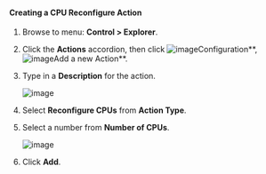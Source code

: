 #### Creating a CPU Reconfigure Action

1. Browse to menu: **Control > Explorer**.

2. Click the **Actions** accordion, then click ![image](../images/1847.png**)Configuration**, ![image](../images/1862.png**)Add a new Action**.

3. Type in a **Description** for the action.

    ![image](../images/1915.png)

4. Select **Reconfigure CPUs** from **Action Type**.

5. Select a number from **Number of CPUs**.

    ![image](../images/1916.png)

6. Click **Add**.
